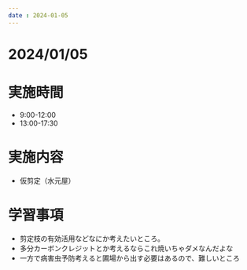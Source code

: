 ```yaml
---
date : 2024-01-05
---
```


# 2024/01/05

# 実施時間
- 9:00-12:00
- 13:00-17:30

# 実施内容
- 仮剪定（水元屋）

# 学習事項
- 剪定枝の有効活用などなにか考えたいところ。
- 多分カーボンクレジットとか考えるならこれ焼いちゃダメなんだよな
- 一方で病害虫予防考えると圃場から出す必要はあるので、難しいところ

